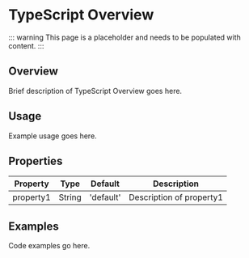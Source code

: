# TypeScript Overview

::: warning
This page is a placeholder and needs to be populated with content.
:::

## Overview

Brief description of TypeScript Overview goes here.

## Usage

Example usage goes here.

## Properties

| Property | Type | Default | Description |
|----------|------|---------|-------------|
| property1 | String | 'default' | Description of property1 |

## Examples

Code examples go here.
